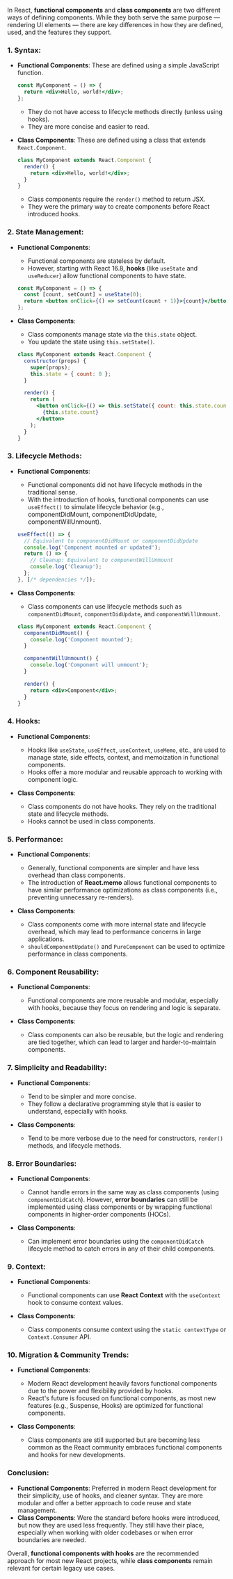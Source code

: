 In React, **functional components** and **class components** are two different ways of defining components. While they both serve the same purpose — rendering UI elements — there are key differences in how they are defined, used, and the features they support.

### 1. **Syntax**:
   - **Functional Components**: 
     These are defined using a simple JavaScript function.
     ```jsx
     const MyComponent = () => {
       return <div>Hello, world!</div>;
     };
     ```
     - They do not have access to lifecycle methods directly (unless using hooks).
     - They are more concise and easier to read.

   - **Class Components**: 
     These are defined using a class that extends `React.Component`.
     ```jsx
     class MyComponent extends React.Component {
       render() {
         return <div>Hello, world!</div>;
       }
     }
     ```
     - Class components require the `render()` method to return JSX.
     - They were the primary way to create components before React introduced hooks.

### 2. **State Management**:
   - **Functional Components**: 
     - Functional components are stateless by default. 
     - However, starting with React 16.8, **hooks** (like `useState` and `useReducer`) allow functional components to have state.
     ```jsx
     const MyComponent = () => {
       const [count, setCount] = useState(0);
       return <button onClick={() => setCount(count + 1)}>{count}</button>;
     };
     ```

   - **Class Components**: 
     - Class components manage state via the `this.state` object.
     - You update the state using `this.setState()`.
     ```jsx
     class MyComponent extends React.Component {
       constructor(props) {
         super(props);
         this.state = { count: 0 };
       }

       render() {
         return (
           <button onClick={() => this.setState({ count: this.state.count + 1 })}>
             {this.state.count}
           </button>
         );
       }
     }
     ```

### 3. **Lifecycle Methods**:
   - **Functional Components**: 
     - Functional components did not have lifecycle methods in the traditional sense. 
     - With the introduction of hooks, functional components can use `useEffect()` to simulate lifecycle behavior (e.g., componentDidMount, componentDidUpdate, componentWillUnmount).
     ```jsx
     useEffect(() => {
       // Equivalent to componentDidMount or componentDidUpdate
       console.log('Component mounted or updated');
       return () => {
         // Cleanup: Equivalent to componentWillUnmount
         console.log('Cleanup');
       };
     }, [/* dependencies */]);
     ```

   - **Class Components**:
     - Class components can use lifecycle methods such as `componentDidMount`, `componentDidUpdate`, and `componentWillUnmount`.
     ```jsx
     class MyComponent extends React.Component {
       componentDidMount() {
         console.log('Component mounted');
       }

       componentWillUnmount() {
         console.log('Component will unmount');
       }

       render() {
         return <div>Component</div>;
       }
     }
     ```

### 4. **Hooks**:
   - **Functional Components**:
     - Hooks like `useState`, `useEffect`, `useContext`, `useMemo`, etc., are used to manage state, side effects, context, and memoization in functional components.
     - Hooks offer a more modular and reusable approach to working with component logic.
   
   - **Class Components**:
     - Class components do not have hooks. They rely on the traditional state and lifecycle methods.
     - Hooks cannot be used in class components.

### 5. **Performance**:
   - **Functional Components**:
     - Generally, functional components are simpler and have less overhead than class components.
     - The introduction of **React.memo** allows functional components to have similar performance optimizations as class components (i.e., preventing unnecessary re-renders).
   
   - **Class Components**:
     - Class components come with more internal state and lifecycle overhead, which may lead to performance concerns in large applications.
     - `shouldComponentUpdate()` and `PureComponent` can be used to optimize performance in class components.

### 6. **Component Reusability**:
   - **Functional Components**: 
     - Functional components are more reusable and modular, especially with hooks, because they focus on rendering and logic is separate.
   
   - **Class Components**:
     - Class components can also be reusable, but the logic and rendering are tied together, which can lead to larger and harder-to-maintain components.

### 7. **Simplicity and Readability**:
   - **Functional Components**:
     - Tend to be simpler and more concise.
     - They follow a declarative programming style that is easier to understand, especially with hooks.
   
   - **Class Components**:
     - Tend to be more verbose due to the need for constructors, `render()` methods, and lifecycle methods.

### 8. **Error Boundaries**:
   - **Functional Components**:
     - Cannot handle errors in the same way as class components (using `componentDidCatch`). However, **error boundaries** can still be implemented using class components or by wrapping functional components in higher-order components (HOCs).

   - **Class Components**:
     - Can implement error boundaries using the `componentDidCatch` lifecycle method to catch errors in any of their child components.

### 9. **Context**:
   - **Functional Components**:
     - Functional components can use **React Context** with the `useContext` hook to consume context values.
   
   - **Class Components**:
     - Class components consume context using the `static contextType` or `Context.Consumer` API.

### 10. **Migration & Community Trends**:
   - **Functional Components**:
     - Modern React development heavily favors functional components due to the power and flexibility provided by hooks.
     - React's future is focused on functional components, as most new features (e.g., Suspense, Hooks) are optimized for functional components.

   - **Class Components**:
     - Class components are still supported but are becoming less common as the React community embraces functional components and hooks for new developments.

### Conclusion:
- **Functional Components**: Preferred in modern React development for their simplicity, use of hooks, and cleaner syntax. They are more modular and offer a better approach to code reuse and state management.
- **Class Components**: Were the standard before hooks were introduced, but now they are used less frequently. They still have their place, especially when working with older codebases or when error boundaries are needed.

Overall, **functional components with hooks** are the recommended approach for most new React projects, while **class components** remain relevant for certain legacy use cases.